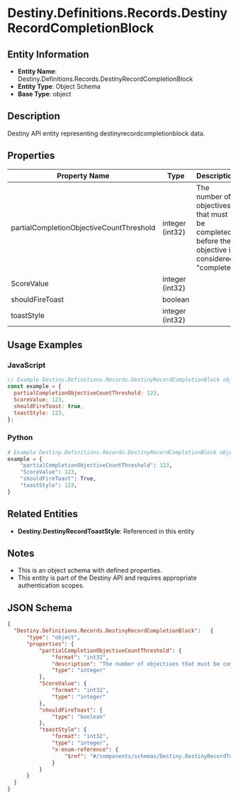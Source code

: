 # Destiny.Definitions.Records.DestinyRecordCompletionBlock

## Entity Information
- **Entity Name**: Destiny.Definitions.Records.DestinyRecordCompletionBlock
- **Entity Type**: Object Schema
- **Base Type**: object

## Description
Destiny API entity representing destinyrecordcompletionblock data.

## Properties

| Property Name | Type | Description | Required |
|---------------|------|-------------|----------|
| partialCompletionObjectiveCountThreshold | integer (int32) | The number of objectives that must be completed before the objective is considered "complete" | No |
| ScoreValue | integer (int32) |  | No |
| shouldFireToast | boolean |  | No |
| toastStyle | integer (int32) |  | No |

## Usage Examples

### JavaScript
```javascript
// Example Destiny.Definitions.Records.DestinyRecordCompletionBlock object
const example = {
  partialCompletionObjectiveCountThreshold: 123,
  ScoreValue: 123,
  shouldFireToast: true,
  toastStyle: 123,
};
```

### Python
```python
# Example Destiny.Definitions.Records.DestinyRecordCompletionBlock object
example = {
    "partialCompletionObjectiveCountThreshold": 123,
    "ScoreValue": 123,
    "shouldFireToast": True,
    "toastStyle": 123,
}
```

## Related Entities
- **Destiny.DestinyRecordToastStyle**: Referenced in this entity

## Notes
- This is an object schema with defined properties.
- This entity is part of the Destiny API and requires appropriate authentication scopes.

## JSON Schema
```json
{
  "Destiny.Definitions.Records.DestinyRecordCompletionBlock":   {
      "type": "object",
      "properties": {
          "partialCompletionObjectiveCountThreshold": {
              "format": "int32",
              "description": "The number of objectives that must be completed before the objective is considered \"complete\"",
              "type": "integer"
          },
          "ScoreValue": {
              "format": "int32",
              "type": "integer"
          },
          "shouldFireToast": {
              "type": "boolean"
          },
          "toastStyle": {
              "format": "int32",
              "type": "integer",
              "x-enum-reference": {
                  "$ref": "#/components/schemas/Destiny.DestinyRecordToastStyle"
              }
          }
      }
  }
}
```
